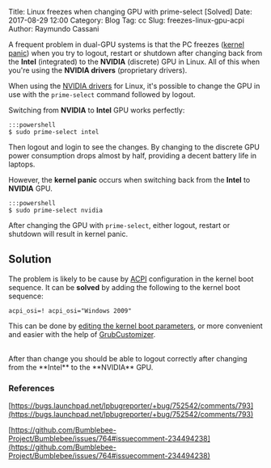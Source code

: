 Title: Linux freezes when changing GPU with prime-select [Solved]
Date: 2017-08-29 12:00
Category: Blog
Tag: cc
Slug: freezes-linux-gpu-acpi
Author: Raymundo Cassani

A frequent problem in dual-GPU systems is that the PC freezes ([kernel panic]()) when you try to logout, restart or shutdown after changing back from the **Intel** (integrated) to the **NVIDIA** (discrete) GPU in Linux. All of this when you're using the **NVIDIA drivers** (proprietary drivers).

When using the [NVIDIA drivers](http://www.castoriscausa.com/posts/ge62vr-mint-gtx1060) for Linux, it's possible to change the GPU in use with the `prime-select` command followed by logout.

Switching from **NVIDIA** to **Intel** GPU works perfectly:

    :::powershell
    $ sudo prime-select intel

Then logout and login to see the changes. By changing to the discrete GPU power consumption drops almost by half, providing a decent battery life in laptops.

However, the **kernel panic** occurs when switching back from the **Intel** to **NVIDIA** GPU.

    :::powershell
    $ sudo prime-select nvidia

After changing the GPU with `prime-select`, either logout, restart or shutdown will result in kernel panic.

## Solution
The problem is likely to be cause by [ACPI](https://en.wikipedia.org/wiki/Advanced_Configuration_and_Power_Interface) configuration in the kernel boot sequence. It can be **solved** by adding the following to the kernel boot sequence:

`acpi_osi=! acpi_osi="Windows 2009"`

This can be done by [editing the kernel boot parameters](https://www.howtoforge.com/tutorial/kernel-boot-parameter-edit/), or more convenient and easier with the help of  [GrubCustomizer](https://launchpad.net/grub-customizer).

</br>
After than change you should be able to logout correctly after changing from the **Intel** to the **NVIDIA** GPU.

### References

[https://bugs.launchpad.net/lpbugreporter/+bug/752542/comments/793](https://bugs.launchpad.net/lpbugreporter/+bug/752542/comments/793)

[https://github.com/Bumblebee-Project/Bumblebee/issues/764#issuecomment-234494238](https://github.com/Bumblebee-Project/Bumblebee/issues/764#issuecomment-234494238)
